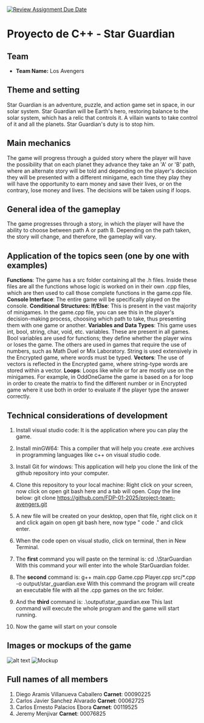 [![Review Assignment Due Date](https://classroom.github.com/assets/deadline-readme-button-22041afd0340ce965d47ae6ef1cefeee28c7c493a6346c4f15d667ab976d596c.svg)](https://classroom.github.com/a/mi1WNrHU)
# Proyecto de C++ - Star Guardian

## Team
- **Team Name:** Los Avengers

## Theme and setting
Star Guardian is an adventure, puzzle, and action game set in space, in our solar system. Star Guardian will be Earth's hero, restoring balance to the solar system, which has a relic that controls it. A villain wants to take control of it and all the planets. Star Guardian's duty is to stop him.


## Main mechanics
The game will progress through a guided story where the player will have the possibility that on each planet they advance they take an 'A' or 'B' path, where an alternate story will be told and depending on the player's decision they will be presented with a different minigame, each time they play they will have the opportunity to earn money and save their lives, or on the contrary, lose money and lives. The decisions will be taken using if loops.


## General idea of ​​the gameplay
The game progresses through a story, in which the player will have the ability to choose between path A or path B. Depending on the path taken, the story will change, and therefore, the gameplay will vary.

## Application of the topics seen (one by one with examples)
**Functions**: The game has a src folder containing all the .h files. Inside these files are all the functions whose logic is worked on in their own .cpp files, which are then used to call those complete functions in the game.cpp file.
**Console Interface**: The entire game will be specifically played on the console.
**Conditional Structures: If/Else**: This is present in the vast majority of minigames. In the game.cpp file, you can see this in the player's decision-making process, choosing which path to take, thus presenting them with one game or another.
**Variables and Data Types**: This game uses int, bool, string, char, void, etc. variables. These are present in all games. Bool variables are used for functions; they define whether the player wins or loses the game.
The others are used in games that require the use of numbers, such as Math Duel or Mix Laboratory. String is used extensively in the Encrypted game, where words must be typed.
**Vectors**: The use of vectors is reflected in the Encrypted game, where string-type words are stored within a vector.
**Loops**: Loops like while or for are mostly use on the minigames. For example, in OddOneGame the game is based on a for loop in order to create the matrix to find the different number or in Encrypted game where it use both in order to evaluate if the player type the answer correctly.

## Technical considerations of development
1. Install visual studio code: It is the application where you can play the game.

2. Install minGW64: This a compiler that will help you create .exe archives in programming languages like c++ on visual studio code.

3. Install Git for windows: This application will help you clone the link of the github repository into your computer.

4. Clone this repository to your local machine: Right click on your screen, now click on open git bash here and a tab will open. Copy the line below:
git clone https://github.com/FDP-01-2025/project-team-avengers.git

5. A new file will be created on your desktop, open that file, right click on it and click again on open git bash here, now type " code ." and click enter.

5. When the code open on visual studio, click on terminal, then in New Terminal.

6. The **first** command you will paste on the terminal is:
cd .\StarGuardian\
With this command your will enter into the whole StarGuardian folder.

8. The **second** command is:
g++ main.cpp Game.cpp Player.cpp src/*.cpp -o output/star_guardian.exe
With this command the program will create an executable file with all the .cpp games on the src folder.

10. And the **third** command is:
.\output\star_guardian.exe
This last command will execute the whole program and the game will start running.

12. Now the game will start on your console

## Images or mockups of the game
![alt text](Mockup.jpg) ![Mockup](https://github.com/user-attachments/assets/a3b19509-5f07-4a94-b69c-cabba07028eb)


## Full names of all members
1. Diego Aramis Villanueva Caballero 
   **Carnet**: 00090225
2. Carlos Javier Sanchez Alvarado
   **Carnet**: 00062725
3. Carlos Ernesto Palacios Ebora
   **Carnet**: 00119525
4. Jeremy Menjivar 
   **Carnet**: 00076825
